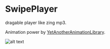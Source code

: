 # SwipePlayer

dragable player like zing mp3.

Animation power by [YetAnotherAnimationLibrary](https://github.com/lkzhao/YetAnotherAnimationLibrary).


![alt text](https://raw.githubusercontent.com/iop883684/SwipePlayer/master/image/img.png)